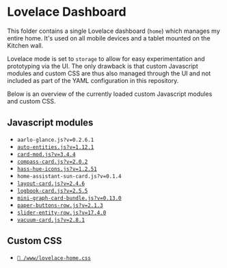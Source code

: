 # Lovelace Dashboard

This folder contains a single Lovelace dashboard (`home`) which manages my
entire home. It's used on all mobile devices and a tablet mounted on the Kitchen
wall.

Lovelace mode is set to `storage` to allow for easy experimentation and
prototyping via the UI. The only drawback is that custom Javascript modules and
custom CSS are thus also managed through the UI and not included as part of the
YAML configuration in this repository.

Below is an overview of the currently loaded custom Javascript modules and
custom CSS.

## Javascript modules

- `aarlo-glance.js?v=0.2.6.1`
- [`auto-entities.js?v=1.12.1`](https://github.com/thomasloven/lovelace-auto-entities)
- [`card-mod.js?v=3.4.4`](https://github.com/thomasloven/lovelace-card-mod/releases/tag/3.4.4)
- [`compass-card.js?v=2.0.2`](https://github.com/tomvanswam/compass-card/releases/tag/v2.0.2)
- [`hass-hue-icons.js?v=1.2.51`](https://github.com/arallsopp/hass-hue-icons/releases/tag/v1.2.51)
- `home-assistant-sun-card.js?v=0.1.4`
- [`layout-card.js?v=2.4.6`](https://github.com/thomasloven/lovelace-layout-card/releases/tag/v2.4.6)
- [`logbook-card.js?v=2.5.5`](https://github.com/royto/logbook-card/releases/tag/2.5.5)
- [`mini-graph-card-bundle.js?v=0.13.0`](https://github.com/kalkih/mini-graph-card/releases/tag/v0.13.0)
- [`paper-buttons-row.js?v=2.1.3`](https://github.com/jcwillox/lovelace-paper-buttons-row/releases/tag/2.1.3)
- [`slider-entity-row.js?v=17.4.0`](https://github.com/thomasloven/lovelace-slider-entity-row/releases/tag/17.4.0)
- [`vacuum-card.js?v=2.8.1`](https://github.com/denysdovhan/vacuum-card/releases/tag/v2.8.1)

## Custom CSS

- [`📄 /www/lovelace-home.css`](/www/lovelace-home.css)
